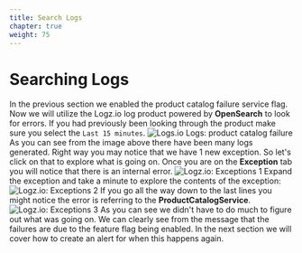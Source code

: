 ```yaml
---
title: Search Logs
chapter: true
weight: 75
---
```


# Searching Logs

In the previous section we enabled the product catalog failure service flag. Now we will utilize the Logz.io log product powered by **OpenSearch** to look for errors.
If you had previously been looking through the product make sure you select the `Last 15 minutes`.
![Logs.io Logs: product catalog failure](/images/logs/logz-io-logs-last-15-minutes.png)
As you can see from the image above there have been many logs generated. Right way you may notice that we have 1 new exception. So let's click on that to explore
what is going on. Once you are on the **Exception** tab you will notice that there is an internal error.
![Logz.io: Exceptions 1](/images/logs/logz-io-logs-exceptions-1.png)
Expand the exception and take a minute to explore the contents of the exception:
![Logz.io: Exceptions 2](/images/logs/logz-io-logs-exceptions-2.png)
If you go all the way down to the last lines you might notice the error is referring to the **ProductCatalogService**.
![Logz.io: Exceptions 3](/images/logs/logz-io-logs-exceptions-3.png)
As you can see we didn't have to do much to figure out what was going on. We can clearly see from the message that the failures are due to the feature flag being enabled.
In the next section we will cover how to create an alert for when this happens again.
